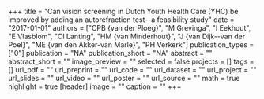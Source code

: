+++
title = "Can vision screening in Dutch Youth Health Care (YHC) be improved by adding an autorefraction test--a feasibility study"
date = "2017-01-01"
authors = ["CPB {van der Ploeg}", "M Grevinga", "I Eekhout", "E Vlasblom", "CI Lanting", "HM {van Minderhout}", "J {van Dijk--van der Poel}", "ME {van den Akker-van Marle}", "PH Verkerk"]
publication_types = ["0"]
publication = "NA"
publication_short = "NA"
abstract = ""
abstract_short = ""
image_preview = ""
selected = false
projects = []
tags = []
url_pdf = ""
url_preprint = ""
url_code = ""
url_dataset = ""
url_project = ""
url_slides = ""
url_video = ""
url_poster = ""
url_source = ""
math = true
highlight = true
[header]
image = ""
caption = ""
+++

